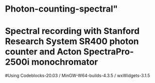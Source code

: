 # Photon-counting-spectral" 
# Spectral recording with Stanford Research System SR400 photon counter and Acton SpectraPro-2500i monochromator

#Using Codeblocks-20.03 / MinGW-W64-builds-4.3.5 / wxWidgets-3.1.5